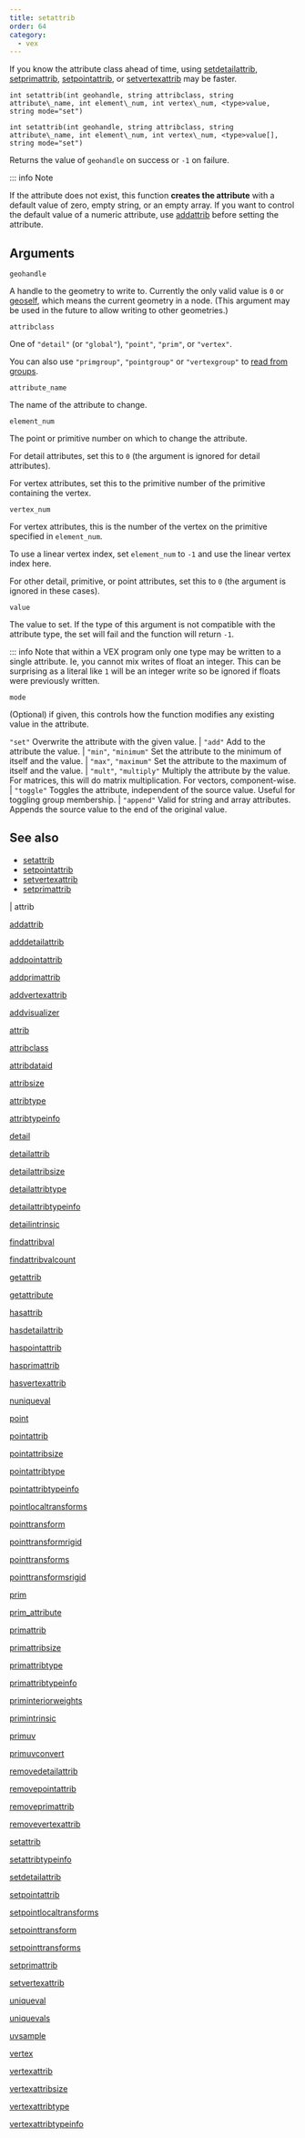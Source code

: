 ```yaml
---
title: setattrib
order: 64
category:
  - vex
---
```


If you know the attribute class ahead of time, using [setdetailattrib](setdetailattrib.html "Sets a detail attribute in a geometry."), [setprimattrib](setprimattrib.html "Sets a primitive attribute in a geometry."), [setpointattrib](setpointattrib.html "Sets a point attribute in a geometry."), or [setvertexattrib](setvertexattrib.html "Sets a vertex attribute in a geometry.") may be faster.

`int setattrib(int geohandle, string attribclass, string attribute\_name, int element\_num, int vertex\_num, <type>value, string mode="set")`

`int setattrib(int geohandle, string attribclass, string attribute\_name, int element\_num, int vertex\_num, <type>value[], string mode="set")`

Returns the value of `geohandle` on success or `-1` on failure.

::: info Note

If the attribute does not exist, this function **creates the attribute** with a default value of zero, empty string, or an empty array.
If you want to control the default value of a numeric attribute, use [addattrib](addattrib.html "Adds an attribute to a geometry.") before setting the attribute.

## Arguments

`geohandle`

A handle to the geometry to write to. Currently the only valid value is `0` or [geoself](geoself.html "Returns a handle to the current geometry."), which means the current geometry in a node. (This argument may be used in the future to allow writing to other geometries.)

`attribclass`

One of `"detail"` (or `"global"`), `"point"`, `"prim"`, or `"vertex"`.

You can also use `"primgroup"`, `"pointgroup"` or `"vertexgroup"` to [read from groups](../groups.html "You can read the contents of primitive/point/vertex groups in VEX as if they were attributes.").

`attribute_name`

The name of the attribute to change.

`element_num`

The point or primitive number on which to change the attribute.

For detail attributes, set this to `0` (the argument is ignored for detail attributes).

For vertex attributes, set this to the primitive number of the primitive containing the vertex.

`vertex_num`

For vertex attributes, this is the number of the vertex on the primitive specified in `element_num`.

To use a linear vertex index, set `element_num` to `-1` and use the linear vertex index here.

For other detail, primitive, or point attributes, set this to `0` (the argument is ignored in these cases).

`value`

The value to set. If the type of this argument is not compatible with the attribute type, the set will fail and the function will return `-1`.

::: info Note that within a VEX program only one type may be written to a single attribute. Ie, you cannot mix writes of float an integer. This can be surprising as a literal like `1` will be an integer write so be ignored if floats were previously written.

`mode`

(Optional) if given, this controls how the function modifies any existing value in the attribute.


`"set"` Overwrite the attribute with the given value.
|
`"add"` Add to the attribute the value.
|
`"min"`, `"minimum"` Set the attribute to the minimum of itself and the value.
|
`"max"`, `"maximum"` Set the attribute to the maximum of itself and the value.
|
`"mult"`, `"multiply"` Multiply the attribute by the value. For matrices, this will do matrix multiplication. For vectors, component-wise.
|
`"toggle"` Toggles the attribute, independent of the source value. Useful for toggling group membership.
|
`"append"` Valid for string and array attributes. Appends the source value to the end of the original value.



## See also

- [setattrib](setattrib.html)
- [setpointattrib](setpointattrib.html)
- [setvertexattrib](setvertexattrib.html)
- [setprimattrib](setprimattrib.html)

|
attrib

[addattrib](addattrib.html)

[adddetailattrib](adddetailattrib.html)

[addpointattrib](addpointattrib.html)

[addprimattrib](addprimattrib.html)

[addvertexattrib](addvertexattrib.html)

[addvisualizer](addvisualizer.html)

[attrib](attrib.html)

[attribclass](attribclass.html)

[attribdataid](attribdataid.html)

[attribsize](attribsize.html)

[attribtype](attribtype.html)

[attribtypeinfo](attribtypeinfo.html)

[detail](detail.html)

[detailattrib](detailattrib.html)

[detailattribsize](detailattribsize.html)

[detailattribtype](detailattribtype.html)

[detailattribtypeinfo](detailattribtypeinfo.html)

[detailintrinsic](detailintrinsic.html)

[findattribval](findattribval.html)

[findattribvalcount](findattribvalcount.html)

[getattrib](getattrib.html)

[getattribute](getattribute.html)

[hasattrib](hasattrib.html)

[hasdetailattrib](hasdetailattrib.html)

[haspointattrib](haspointattrib.html)

[hasprimattrib](hasprimattrib.html)

[hasvertexattrib](hasvertexattrib.html)

[nuniqueval](nuniqueval.html)

[point](point.html)

[pointattrib](pointattrib.html)

[pointattribsize](pointattribsize.html)

[pointattribtype](pointattribtype.html)

[pointattribtypeinfo](pointattribtypeinfo.html)

[pointlocaltransforms](pointlocaltransforms.html)

[pointtransform](pointtransform.html)

[pointtransformrigid](pointtransformrigid.html)

[pointtransforms](pointtransforms.html)

[pointtransformsrigid](pointtransformsrigid.html)

[prim](prim.html)

[prim_attribute](prim_attribute.html)

[primattrib](primattrib.html)

[primattribsize](primattribsize.html)

[primattribtype](primattribtype.html)

[primattribtypeinfo](primattribtypeinfo.html)

[priminteriorweights](priminteriorweights.html)

[primintrinsic](primintrinsic.html)

[primuv](primuv.html)

[primuvconvert](primuvconvert.html)

[removedetailattrib](removedetailattrib.html)

[removepointattrib](removepointattrib.html)

[removeprimattrib](removeprimattrib.html)

[removevertexattrib](removevertexattrib.html)

[setattrib](setattrib.html)

[setattribtypeinfo](setattribtypeinfo.html)

[setdetailattrib](setdetailattrib.html)

[setpointattrib](setpointattrib.html)

[setpointlocaltransforms](setpointlocaltransforms.html)

[setpointtransform](setpointtransform.html)

[setpointtransforms](setpointtransforms.html)

[setprimattrib](setprimattrib.html)

[setvertexattrib](setvertexattrib.html)

[uniqueval](uniqueval.html)

[uniquevals](uniquevals.html)

[uvsample](uvsample.html)

[vertex](vertex.html)

[vertexattrib](vertexattrib.html)

[vertexattribsize](vertexattribsize.html)

[vertexattribtype](vertexattribtype.html)

[vertexattribtypeinfo](vertexattribtypeinfo.html)
